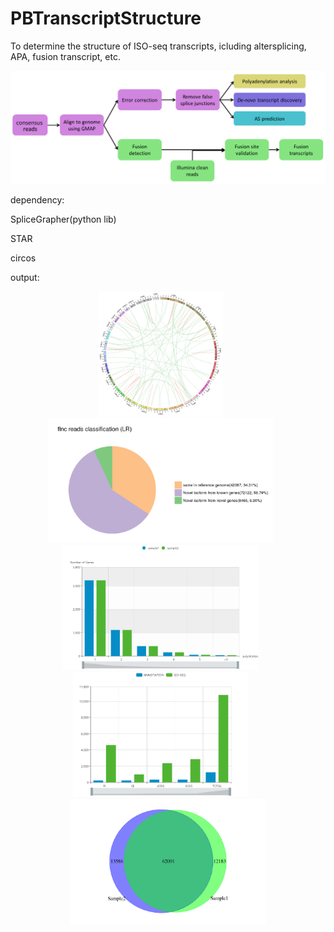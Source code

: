 # PBTranscriptStructure
To determine the structure of ISO-seq transcripts, icluding altersplicing, APA, fusion transcript, etc.

<p align="center">
  <img src="examplePlots/gene_structure_annot.png" width=700">
</p>

dependency:

SpliceGrapher(python lib)

STAR

circos

output:

<p align="center">
  <img src="examplePlots/circos.png" height=200"> &nbsp; &nbsp; &nbsp;
  <img src="examplePlots/isotype.png" height=200"> &nbsp; &nbsp; &nbsp;
  <img src="examplePlots/APA.png" height=200"> &nbsp; &nbsp; &nbsp;
  <img src="examplePlots/AS.png" height=200"> &nbsp; &nbsp; &nbsp;
  <img src="examplePlots/isoform_venn.png" height=200">
</p>
